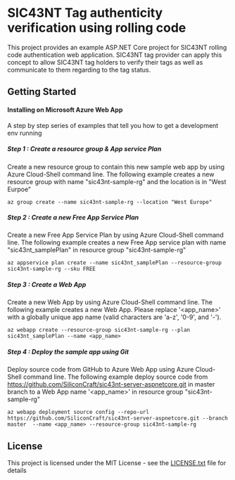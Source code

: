 # SIC43NT Tag authenticity verification using rolling code

This project provides an example ASP.NET Core project for SIC43NT rolling code authentication web application. SIC43NT tag provider can apply this concept to allow SIC43NT tag holders to verify 
their tags as well as communicate to them regarding to the tag status.

## Getting Started

#### Installing on Microsoft Azure Web App 

A step by step series of examples that tell you how to get a development env running

##### Step 1 : Create a resource group & App service Plan

Create a new resource group to contain this new sample web app by using Azure Cloud-Shell command line.
The following example creates a new resource group with name "sic43nt-sample-rg" and the location is in "West Eurpoe" 

```
az group create --name sic43nt-sample-rg --location "West Europe"
```

##### Step 2 : Create a new Free App Service Plan
Create a new Free App Service Plan by using Azure Cloud-Shell command line.
The following example creates a new Free App service plan with name "sic43nt_samplePlan" in resource group "sic43nt-sample-rg" 

```
az appservice plan create --name sic43nt_samplePlan --resource-group sic43nt-sample-rg --sku FREE
```

##### Step 3 : Create a Web App 
Create a new Web App by using Azure Cloud-Shell command line.
The following example creates a new Web App. Please replace '<app_name>' with a globally unique app name (valid characters are 'a-z', '0-9', and '-'). 

```
az webapp create --resource-group sic43nt-sample-rg --plan sic43nt_samplePlan --name <app_name>
```

##### Step 4 : Deploy the sample app using Git
Deploy source code from GitHub to Azure Web App using Azure Cloud-Shell command line.
The following example deploy source code from https://github.com/SiliconCraft/sic43nt-server-aspnetcore.git in master branch to a Web App name '<app_name>' in resource group "sic43nt-sample-rg" 
```
az webapp deployment source config --repo-url https://github.com/SiliconCraft/sic43nt-server-aspnetcore.git --branch master  --name <app_name> --resource-group sic43nt-sample-rg
```

## License

This project is licensed under the MIT License - see the [LICENSE.txt](LICENSE.txt) file for details

